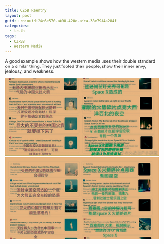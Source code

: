 ```yaml
---
title: CZ5B Reentry
layout: post
guid: urn:uuid:26c6e570-a090-420e-adca-38e7984a284f
categories:
  - truth
tags:
  - CZ-5B
  - Western Media
---
```


A good example shows how the western media uses their double standard on a similar thing. 
They just fooled their people, show their inner envy, jealousy, and weakness.

[![MAWeiming](/media/files/2021/05/12/CZ5B_reentry1.jpeg)](https://github.com/bizhishui/bizhishui.github.io/blob/master/ "Western media on CZ-5B's reentry")
[![MAWeiming](/media/files/2021/05/12/CZ5B_reentry2.jpeg)](https://github.com/bizhishui/bizhishui.github.io/blob/master/ "Western media on CZ-5B's reentry")
